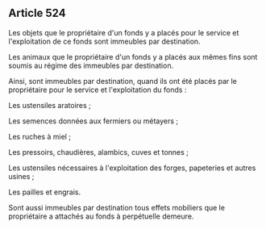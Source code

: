 Article 524
----
Les objets que le propriétaire d'un fonds y a placés pour le service et
l'exploitation de ce fonds sont immeubles par destination.

Les animaux que le propriétaire d'un fonds y a placés aux mêmes fins sont soumis
au régime des immeubles par destination.

Ainsi, sont immeubles par destination, quand ils ont été placés par le
propriétaire pour le service et l'exploitation du fonds :

Les ustensiles aratoires ;

Les semences données aux fermiers ou métayers ;

Les ruches à miel ;

Les pressoirs, chaudières, alambics, cuves et tonnes ;

Les ustensiles nécessaires à l'exploitation des forges, papeteries et autres
usines ;

Les pailles et engrais.

Sont aussi immeubles par destination tous effets mobiliers que le propriétaire a
attachés au fonds à perpétuelle demeure.
